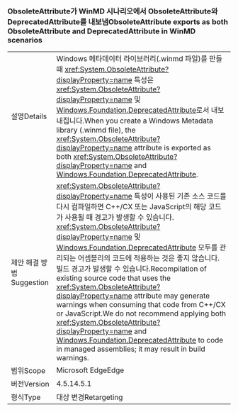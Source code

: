 ### <a name="obsoleteattribute-exports-as-both-obsoleteattribute-and-deprecatedattribute-in-winmd-scenarios"></a><span data-ttu-id="9f507-101">ObsoleteAttribute가 WinMD 시나리오에서 ObsoleteAttribute와 DeprecatedAttribute를 내보냄</span><span class="sxs-lookup"><span data-stu-id="9f507-101">ObsoleteAttribute exports as both ObsoleteAttribute and DeprecatedAttribute in WinMD scenarios</span></span>

|   |   |
|---|---|
|<span data-ttu-id="9f507-102">설명</span><span class="sxs-lookup"><span data-stu-id="9f507-102">Details</span></span>|<span data-ttu-id="9f507-103">Windows 메타데이터 라이브러리(.winmd 파일)를 만들 때 <xref:System.ObsoleteAttribute?displayProperty=name> 특성은 <xref:System.ObsoleteAttribute?displayProperty=name> 및 [Windows.Foundation.DeprecatedAttribute](https://docs.microsoft.com/uwp/api/windows.foundation.metadata.deprecatedattribute)로서 내보내집니다.</span><span class="sxs-lookup"><span data-stu-id="9f507-103">When you create a Windows Metadata library (.winmd file), the <xref:System.ObsoleteAttribute?displayProperty=name> attribute is exported as both <xref:System.ObsoleteAttribute?displayProperty=name> and [Windows.Foundation.DeprecatedAttribute](https://docs.microsoft.com/uwp/api/windows.foundation.metadata.deprecatedattribute).</span></span>|
|<span data-ttu-id="9f507-104">제안 해결 방법</span><span class="sxs-lookup"><span data-stu-id="9f507-104">Suggestion</span></span>|<span data-ttu-id="9f507-105"><xref:System.ObsoleteAttribute?displayProperty=name> 특성이 사용된 기존 소스 코드를 다시 컴파일하면 C++/CX 또는 JavaScript의 해당 코드가 사용될 때 경고가 발생할 수 있습니다. <xref:System.ObsoleteAttribute?displayProperty=name> 및 [Windows.Foundation.DeprecatedAttribute](https://docs.microsoft.com/uwp/api/windows.foundation.metadata.deprecatedattribute) 모두를 관리되는 어셈블리의 코드에 적용하는 것은 좋지 않습니다. 빌드 경고가 발생할 수 있습니다.</span><span class="sxs-lookup"><span data-stu-id="9f507-105">Recompilation of existing source code that uses the <xref:System.ObsoleteAttribute?displayProperty=name> attribute may generate warnings when consuming that code from C++/CX or JavaScript.We do not recommend applying both <xref:System.ObsoleteAttribute?displayProperty=name> and [Windows.Foundation.DeprecatedAttribute](https://docs.microsoft.com/uwp/api/windows.foundation.metadata.deprecatedattribute) to code in managed assemblies; it may result in build warnings.</span></span>|
|<span data-ttu-id="9f507-106">범위</span><span class="sxs-lookup"><span data-stu-id="9f507-106">Scope</span></span>|<span data-ttu-id="9f507-107">Microsoft Edge</span><span class="sxs-lookup"><span data-stu-id="9f507-107">Edge</span></span>|
|<span data-ttu-id="9f507-108">버전</span><span class="sxs-lookup"><span data-stu-id="9f507-108">Version</span></span>|<span data-ttu-id="9f507-109">4.5.1</span><span class="sxs-lookup"><span data-stu-id="9f507-109">4.5.1</span></span>|
|<span data-ttu-id="9f507-110">형식</span><span class="sxs-lookup"><span data-stu-id="9f507-110">Type</span></span>|<span data-ttu-id="9f507-111">대상 변경</span><span class="sxs-lookup"><span data-stu-id="9f507-111">Retargeting</span></span>|

